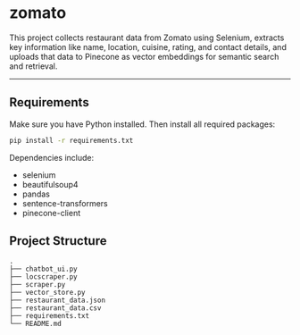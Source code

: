 # zomato


This project collects restaurant data from Zomato using Selenium, extracts key information like name, location, cuisine, rating, and contact details, and uploads that data to Pinecone as vector embeddings for semantic search and retrieval.

---

## Requirements

Make sure you have Python installed. Then install all required packages:

```bash
pip install -r requirements.txt
```

Dependencies include:

- selenium
- beautifulsoup4
- pandas
- sentence-transformers
- pinecone-client

## Project Structure

```
.
├── chatbot_ui.py
├── locscraper.py  
├── scraper.py          
├── vector_store.py     
├── restaurant_data.json      
├── restaurant_data.csv       
├── requirements.txt          
└── README.md                 
```


